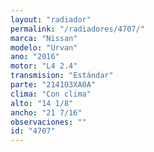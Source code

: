 ```yaml
---
layout: "radiador"
permalink: "/radiadores/4707/"
marca: "Nissan"
modelo: "Urvan"
ano: "2016"
motor: "L4 2.4"
transmision: "Estándar"
parte: "214103XA0A"
clima: "Con clima"
alto: "14 1/8"
ancho: "21 7/16"
observaciones: ""
id: "4707"
---
```


